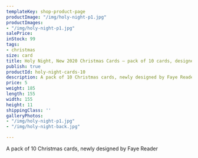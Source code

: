 ```yaml
---
templateKey: shop-product-page
productImage: "/img/holy-night-p1.jpg"
productImages:
- "/img/holy-night-p1.jpg"
salePrice: 
inStock: 99
tags:
- christmas
size: card
title: Holy Night, New 2020 Christmas Cards – pack of 10 cards, designed by Faye Reader
publish: true
productId: holy-night-cards-10
description: A pack of 10 Christmas cards, newly designed by Faye Reader
price: 5
weight: 185
length: 155
width: 155
height: 11
shippingClass: ''
galleryPhotos:
- "/img/holy-night-p1.jpg"
- "/img/holy-night-back.jpg"

---
```

A pack of 10 Christmas cards, newly designed by Faye Reader